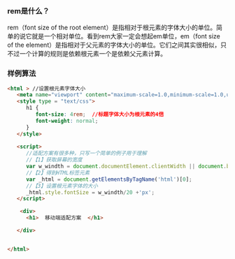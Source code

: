### rem是什么？

rem（font size of the root element）是指相对于根元素的字体大小的单位。简单的说它就是一个相对单位。看到rem大家一定会想起em单位，em（font size of the element）是指相对于父元素的字体大小的单位。它们之间其实很相似，只不过一个计算的规则是依赖根元素一个是依赖父元素计算。

### 样例算法

```html
<html > //设置根元素字体大小
   <meta name="viewport" content="maximum-scale=1.0,minimum-scale=1.0,user-scalable=1.0,width=device-width, initial-scale=1.0"/>
   <style type = "text/css">
      h1 {
         font-size: 4rem;  //标题字体大小为根元素的4倍
         font-weight: normal;
      }
   </style>
   
   <script>
      //适配方案有很多种，只写一个简单的例子用于理解
      //【1】获取屏幕的宽度
      var w_windth = document.documentElement.clientWidth || document.body.clientWidth;
      //【2】得到HTML标签元素
      var _html = document.getElementsByTagName('html')[0]; 
      //【3】设置根元素字体的大小
      _html.style.fontSize = w_windth/20 +'px'; 
   </script>

	<div>
      <h1>  移动端适配方案  </h1>

   </div>


</html>
```


